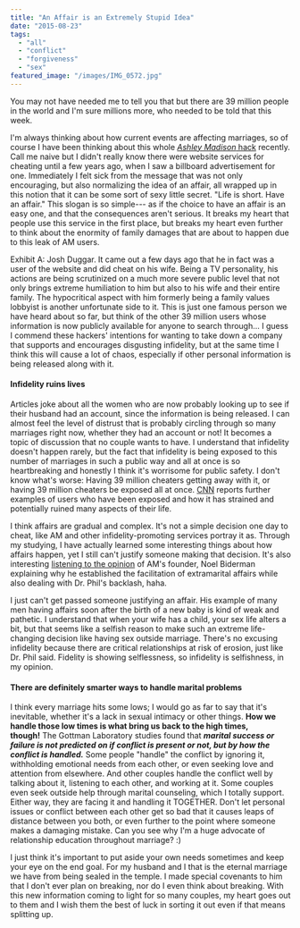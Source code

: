 ```yaml
---
title: "An Affair is an Extremely Stupid Idea"
date: "2015-08-23"
tags:
  - "all"
  - "conflict"
  - "forgiveness"
  - "sex"
featured_image: "/images/IMG_0572.jpg"
---
```


You may not have needed me to tell you that but there are 39 million people in the world and I'm sure millions more, who needed to be told that this week.

I'm always thinking about how current events are affecting marriages, so of course I have been thinking about this whole [_Ashley Madison_ hack](http://abcnews.go.com/Technology/ashley-madison-hack-included-data-dump/story?id=33176238) recently. Call me naive but I didn't really know there were website services for cheating until a few years ago, when I saw a billboard advertisement for one. Immediately I felt sick from the message that was not only encouraging, but also normalizing the idea of an affair, all wrapped up in this notion that it can be some sort of sexy little secret. "Life is short. Have an affair." This slogan is so simple--- as if the choice to have an affair is an easy one, and that the consequences aren't serious. It breaks my heart that people use this service in the first place, but breaks my heart even further to think about the enormity of family damages that are about to happen due to this leak of AM users.

Exhibit A: Josh Duggar. It came out a few days ago that he in fact was a user of the website and did cheat on his wife. Being a TV personality, his actions are being scrutinized on a much more severe public level that not only brings extreme humiliation to him but also to his wife and their entire family. The hypocritical aspect with him formerly being a family values lobbyist is another unfortunate side to it. This is just one famous person we have heard about so far, but think of the other 39 million users whose information is now publicly available for anyone to search through... I guess I commend these hackers' intentions for wanting to take down a company that supports and encourages disgusting infidelity, but at the same time I think this will cause a lot of chaos, especially if other personal information is being released along with it.

#### Infidelity ruins lives

Articles joke about all the women who are now probably looking up to see if their husband had an account, since the information is being released. I can almost feel the level of distrust that is probably circling through so many marriages right now, whether they had an account or not! It becomes a topic of discussion that no couple wants to have. I understand that infidelity doesn't happen rarely, but the fact that infidelity is being exposed to this number of marriages in such a public way and all at once is so heartbreaking and honestly I think it's worrisome for public safety. I don't know what's worse: Having 39 million cheaters getting away with it, or having 39 million cheaters be exposed all at once. [CNN](http://money.cnn.com/2015/08/21/technology/ashley-madison-ruined-lives/) reports further examples of users who have been exposed and how it has strained and potentially ruined many aspects of their life.

I think affairs are gradual and complex. It's not a simple decision one day to cheat, like AM and other infidelity-promoting services portray it as. Through my studying, I have actually learned some interesting things about how affairs happen, yet I still can't justify someone making that decision. It's also interesting [listening to the opinion](http://news.yahoo.com/video/cheating-website-ashley-madison-012615906.html) of AM's founder, Noel Biderman explaining why he established the facilitation of extramarital affairs while also dealing with Dr. Phil's backlash, haha.

I just can't get passed someone justifying an affair. His example of many men having affairs soon after the birth of a new baby is kind of weak and pathetic. I understand that when your wife has a child, your sex life alters a bit, but that seems like a selfish reason to make such an extreme life-changing decision like having sex outside marriage. There's no excusing infidelity because there are critical relationships at risk of erosion, just like Dr. Phil said. Fidelity is showing selflessness, so infidelity is selfishness, in my opinion.

#### There are definitely smarter ways to handle marital problems

I think every marriage hits some lows; I would go as far to say that it's inevitable, whether it's a lack in sexual intimacy or other things. **How we handle those low times is what bring us back to the high times, though!** The Gottman Laboratory studies found that _**marital success or failure is not predicted on if conflict is present or not, but by how the conflict is handled.**_ Some people "handle" the conflict by ignoring it, withholding emotional needs from each other, or even seeking love and attention from elsewhere. And other couples handle the conflict well by talking about it, listening to each other, and working at it. Some couples even seek outside help through marital counseling, which I totally support. Either way, they are facing it and handling it TOGETHER. Don't let personal issues or conflict between each other get so bad that it causes leaps of distance between you both, or even further to the point where someone makes a damaging mistake. Can you see why I'm a huge advocate of relationship education throughout marriage? :)

I just think it's important to put aside your own needs sometimes and keep your eye on the end goal. For my husband and I that is the eternal marriage we have from being sealed in the temple. I made special covenants to him that I don't ever plan on breaking, nor do I even think about breaking. With this new information coming to light for so many couples, my heart goes out to them and I wish them the best of luck in sorting it out even if that means splitting up.
